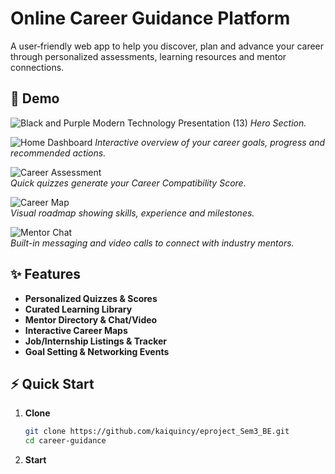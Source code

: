 # Online Career Guidance Platform

A user‐friendly web app to help you discover, plan and advance your career through personalized assessments, learning resources and mentor connections.

## 🚀 Demo

![Black and Purple Modern Technology Presentation (13)](https://github.com/user-attachments/assets/2840a812-bdcc-4e49-b27c-77701cf0d35e)
*Hero Section.*


![Home Dashboard]()
*Interactive overview of your career goals, progress and recommended actions.*

![Career Assessment](docs/demo/career-assessment.png)  
*Quick quizzes generate your Career Compatibility Score.*

![Career Map](docs/demo/career-map.png)  
*Visual roadmap showing skills, experience and milestones.*

![Mentor Chat](docs/demo/mentor-chat.png)  
*Built-in messaging and video calls to connect with industry mentors.*

## ✨ Features

- **Personalized Quizzes & Scores**  
- **Curated Learning Library**  
- **Mentor Directory & Chat/Video**  
- **Interactive Career Maps**  
- **Job/Internship Listings & Tracker**  
- **Goal Setting & Networking Events**

## ⚡ Quick Start

1. **Clone**  
   ```bash
   git clone https://github.com/kaiquincy/eproject_Sem3_BE.git
   cd career-guidance
2. **Start**
